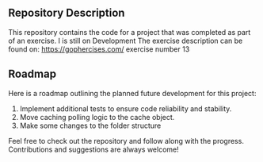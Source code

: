 ## Repository Description

This repository contains the code for a project that was completed as part of an exercise. I is still on Development
The exercise description can be found on: 
https://gophercises.com/ exercise number 13

## Roadmap

Here is a roadmap outlining the planned future development for this project:

1. Implement additional tests to ensure code reliability and stability.
2. Move caching polling logic to the cache object.
3. Make some changes to the folder structure

Feel free to check out the repository and follow along with the progress. Contributions and suggestions are always welcome!
